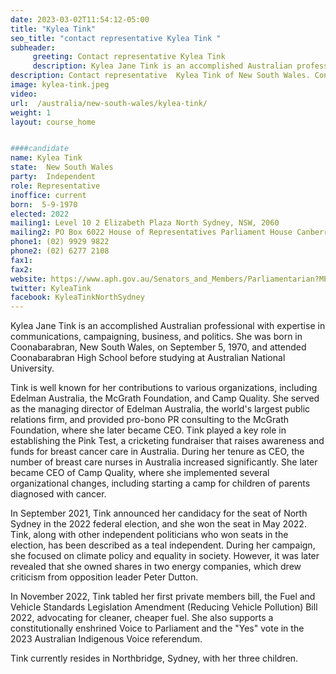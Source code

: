 ```yaml
---
date: 2023-03-02T11:54:12-05:00
title: "Kylea Tink"
seo_title: "contact representative Kylea Tink "
subheader:
     greeting: Contact representative Kylea Tink
     description: Kylea Jane Tink is an accomplished Australian professional with expertise in communications, campaigning, business, and politics. 
description: Contact representative  Kylea Tink of New South Wales. Contact information for  Kylea Tink includes email address, phone number, and mailing address.
image: kylea-tink.jpeg
video:
url:  /australia/new-south-wales/kylea-tink/
weight: 1
layout: course_home


####candidate
name: Kylea Tink
state:	New South Wales
party:	Independent
role: Representative
inoffice: current
born:  5-9-1970
elected: 2022
mailing1: Level 10 2 Elizabeth Plaza North Sydney, NSW, 2060
mailing2: PO Box 6022 House of Representatives Parliament House Canberra ACT 2600
phone1: (02) 9929 9822
phone2: (02) 6277 2108
fax1:
fax2:
website: https://www.aph.gov.au/Senators_and_Members/Parliamentarian?MPID=300124
twitter: KyleaTink
facebook: KyleaTinkNorthSydney
---
```

Kylea Jane Tink is an accomplished Australian professional with expertise in communications, campaigning, business, and politics. She was born in Coonabarabran, New South Wales, on September 5, 1970, and attended Coonabarabran High School before studying at Australian National University.

Tink is well known for her contributions to various organizations, including Edelman Australia, the McGrath Foundation, and Camp Quality. She served as the managing director of Edelman Australia, the world's largest public relations firm, and provided pro-bono PR consulting to the McGrath Foundation, where she later became CEO. Tink played a key role in establishing the Pink Test, a cricketing fundraiser that raises awareness and funds for breast cancer care in Australia. During her tenure as CEO, the number of breast care nurses in Australia increased significantly. She later became CEO of Camp Quality, where she implemented several organizational changes, including starting a camp for children of parents diagnosed with cancer.

In September 2021, Tink announced her candidacy for the seat of North Sydney in the 2022 federal election, and she won the seat in May 2022. Tink, along with other independent politicians who won seats in the election, has been described as a teal independent. During her campaign, she focused on climate policy and equality in society. However, it was later revealed that she owned shares in two energy companies, which drew criticism from opposition leader Peter Dutton.

In November 2022, Tink tabled her first private members bill, the Fuel and Vehicle Standards Legislation Amendment (Reducing Vehicle Pollution) Bill 2022, advocating for cleaner, cheaper fuel. She also supports a constitutionally enshrined Voice to Parliament and the "Yes" vote in the 2023 Australian Indigenous Voice referendum.

Tink currently resides in Northbridge, Sydney, with her three children.